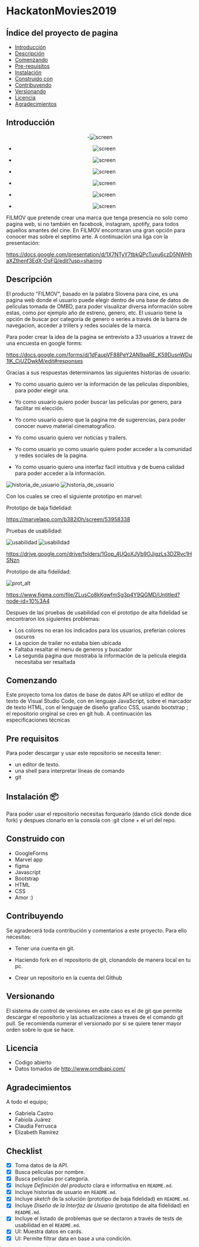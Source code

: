 # HackatonMovies2019
## Índice del proyecto de pagina

- [Introducción](#Introducción)
- [Descripción](#Descripción-del-proyecto)
- [Comenzando](#Comenzando)
- [Pre-requisitos](#Pre-requisitos)
- [Instalación](#Instalación)
- [Construido con](#Construido-con)
- [Contribuyendo](#Contribuyendo)
- [Versionando](#Versionando)
- [Licencia](#Licencia)
- [Agradecimientos](#Agradecimientos)

## Introducción

<div style="text-align:center" markdown="1">
 
 -![screen](./src/img/filmov1.png) 


- ![screen](./src/img/filmov4.png)


- ![screen](./src/img/filmov5.png)


- ![screen](./src/img/filmov6.png)



- ![screen](./src/img/face.png)



- ![screen](./src/img/inst.png)



- ![screen](./src/img/twit.png)






</div>
FILMOV  que pretende crear una marca que tenga presencia no solo como pagina web, si no también en facebook, instagram, spotify, para todos aquellos amantes del cine. En FILMOV encontraran una gran opción para conocer mas sobre el septimo arte. 
A continuación una liga con la presentación: 

https://docs.google.com/presentation/d/1X7NTyY7tbkQPcTuxu6czD5NWHhaXZthenf3EdX-DsFQ/edit?usp=sharing

## Descripción

El producto "FILMOV", basado en la palabra Slovena para cine, es una pagina web donde el usuario puede elegir dentro de una base de datos de películas tomada de OMBD, para poder visualizar diversa información sobre estas, como por ejemplo año de estreno, genero, etc.
El usuario tiene la opción de buscar por categoría de genero o series a través de la barra de navegacion, acceder a trillers y redes sociales de la marca.

Para poder crear la idea de la pagina se entrevisto a 33 usuarios a travez de una encuesta en google forms:

https://docs.google.com/forms/d/1dFaupVF88PeY2AN9aaRE_K59DusnWDu1lK_CiUZDwkM/edit#responses

Gracias a sus respuestas determinamos las siguientes historias de usuario:

- Yo como usuario quiero ver la información de las peliculas disponibles, para poder elegir una.

- Yo como usuario quiero poder buscar las peliculas por genero, para facilitar mi elección.

- Yo como usuario quiero que la pagina me de sugerencias, para poder conocer nuevo material cinematografico.

- Yo como usuario quiero ver noticias y trailers.

- Yo como usuario yo como usuario quiero poder acceder a la comunidad y redes sociales de la pagina.

- Yo como usuario quiero una interfaz facil intuitiva y de buena calidad para poder acceder a la información.

![historia_de_usuario](./src/img/prot1.jpeg)
![historia_de_usuario](./src/img/prot2.jpeg)

Con los cuales se creo el siguiente prototipo en marvel:

Prototipo de baja fidelidad:

https://marvelapp.com/b382i0h/screen/53958338

Pruebas de usabilidad:

![usabilidad](./src/img/Elenore.jpeg)
![usabilidad](./src/img/elsy.jpeg)  

https://drive.google.com/drive/folders/1Gop_4UQoXJVb9OJigzLs3DZRvc1HSNzn

Prototipo de alta fidelidad:

![prot_alt](./src/img/altafid.png)


https://www.figma.com/file/ZLusCo8kKgwfmSg3p4Y9QGMD/Untitled?node-id=10%3A4

Despues de las pruebas de usabilidad con el prototipo de alta fidelidad se encontraron los siguientes problemas:

- Los colores no eran los indicados para los usuarios, preferian colores oscuros
- La opcion de trailer no estaba bien ubicada
- Faltaba resaltar el menu de generos y buscador
- La segunda pagina que mostraba la información de la pelicula elegida necesitaba ser resaltada


## Comenzando

Este proyecto toma los datos de base de datos API se utilizo el editor de texto de Visual Studio Code, con en lenguaje JavaScript, sobre el marcador de texto HTML, con el lenguaje de diseño grafico CSS, usando bootstrap ; el repositorio original se creo en git hub. A continuación las especificaciones técnicas

## Pre requisitos

Para poder descargar y usar este repositorio se necesita tener:

- un editor de texto.
- una shell para interpretar líneas de comando 
- git

## Instalación 📦

Para poder usar el repositorio necesitas forquearlo (dando click donde dice fork) y despues clonarlo en la consola con :git clone + el url del repo.

## Construido con 

- GoogleForms 
- Marvel app
- figma
- Javascript
- Bootstrap
- HTML
- CSS
- Amor :)

## Contribuyendo

Se agradecerá toda contribución y comentarios a este proyecto.
Para ello necesitas:

- Tener una cuenta en git.

- Haciendo fork en el repositorio de git, clonandolo de manera local en tu pc.

- Crear un repositorio en la cuenta del Github 


## Versionando

El sistema de control de versiones en este caso es el de git que permite descargar el repositorio y las actualizaciones a traves de el comando git pull. Se recomienda numerar el versionado por si se quiere tener mayor orden sobre lo que se hace.


## Licencia

- Codigo abierto
- Datos tomados de http://www.omdbapi.com/

## Agradecimientos


A todo el equipo;

- Gabriela Castro
- Fabiola Juárez
- Claudia Ferrusca
- Elizabeth Ramírez

## Checklist

- [x] Toma datos de la API.
- [x] Busca peliculas por nombre. 
- [x] Busca peliculas por categoria.
- [x] Incluye _Definición del producto_ clara e informativa en `README.md`.
- [x] Incluye historias de usuario en `README.md`.
- [x] Incluye _sketch_ de la solución (prototipo de baja fidelidad) en
      `README.md`.
- [x] Incluye _Diseño de la Interfaz de Usuario_ (prototipo de alta fidelidad)
      en `README.md`.
- [x] Incluye el listado de problemas que se dectaron a través de tests de
      usabilidad en el `README.md`.
- [x] UI: Muestra datos en cards.
- [x] UI: Permite filtrar data en base a una condición.